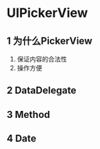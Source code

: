 # UIPickerView
## 1 为什么PickerView

1. 保证内容的合法性
2. 操作方便

## 2 DataDelegate

## 3 Method

## 4 Date




